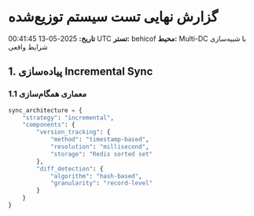 # گزارش نهایی تست سیستم توزیع‌شده
**تاریخ:** 2025-05-13 00:41:45 UTC
**تستر:** behicof
**محیط:** Multi-DC با شبیه‌سازی شرایط واقعی

## 1. پیاده‌سازی Incremental Sync

### 1.1 معماری همگام‌سازی
```python
sync_architecture = {
    "strategy": "incremental",
    "components": {
        "version_tracking": {
            "method": "timestamp-based",
            "resolution": "millisecond",
            "storage": "Redis sorted set"
        },
        "diff_detection": {
            "algorithm": "hash-based",
            "granularity": "record-level"
        }
    }
}